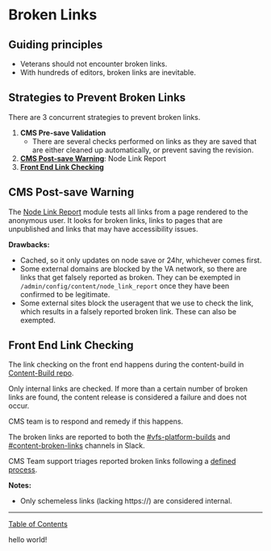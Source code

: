 # Broken Links

## Guiding principles

- Veterans should not encounter broken links.
- With hundreds of editors, broken links are inevitable.

## Strategies to Prevent Broken Links

There are 3 concurrent strategies to prevent broken links.

1. **CMS Pre-save Validation**
    - There are several checks performed on links as they are saved that are
    either cleaned up automatically, or prevent saving the revision.
2. **[CMS Post-save Warning](#cms-post-save-warning)**: Node Link Report
3. **[Front End Link Checking](#front-end-link-checking)**

## CMS Post-save Warning

The [Node Link Report](https://www.drupal.org/project/node_link_report) module
tests all links from a page rendered to the anonymous user.  It looks for
broken links, links to pages that are unpublished and links that may have
accessibility issues.

**Drawbacks:**

- Cached, so it only updates on node save or 24hr, whichever comes first.
- Some external domains are blocked by the VA network, so there are links
that get falsely reported as broken.  They can be exempted in
`/admin/config/content/node_link_report` once they have been confirmed to
be legitimate.
- Some external sites block the useragent that we use to check the link,
which results in a falsely reported broken link.  These can also be exempted.

## Front End Link Checking

The link checking on the front end happens during the content-build in
[Content-Build repo](https://github.com/department-of-veterans-affairs/content-build/tree/main/src/site/stages/build/plugins/modify-dom/check-broken-links).  

Only internal links are checked. If more than a certain number of broken links
are found, the content release is considered a failure and does not occur.

CMS team is to respond and remedy if this happens.  

The broken links are reported to both the [#vfs-platform-builds](https://dsva.slack.com/archives/C0MQ281DJ) and [#content-broken-links](https://dsva.slack.com/archives/C030F5WV2TF) channels in Slack.

CMS Team support triages reported broken links following a [defined process](https://github.com/department-of-veterans-affairs/va.gov-team/blob/master/platform/cms/helpdesk/broken-link-process.md).

**Notes:**

- Only schemeless links (lacking https://) are considered internal.

----

[Table of Contents](../README.md)

hello world!
